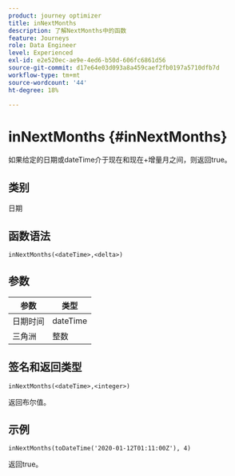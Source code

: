```yaml
---
product: journey optimizer
title: inNextMonths
description: 了解NextMonths中的函数
feature: Journeys
role: Data Engineer
level: Experienced
exl-id: e2e520ec-ae9e-4ed6-b50d-606fc6861d56
source-git-commit: d17e64e03d093a8a459caef2fb0197a5710dfb7d
workflow-type: tm+mt
source-wordcount: '44'
ht-degree: 18%

---
```


# inNextMonths {#inNextMonths}

如果给定的日期或dateTime介于现在和现在+增量月之间，则返回true。

## 类别

日期

## 函数语法

`inNextMonths(<dateTime>,<delta>)`

## 参数

| 参数 | 类型 |
|-----------|------------------|
| 日期时间 | dateTime |
| 三角洲 | 整数 |

## 签名和返回类型

`inNextMonths(<dateTime>,<integer>)`

返回布尔值。

## 示例

`inNextMonths(toDateTime('2020-01-12T01:11:00Z'), 4)`

返回true。
